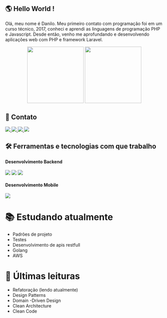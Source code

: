 
## 	:earth_americas: Hello World !

Olá, meu nome é Danilo. Meu primeiro contato com programação foi em um curso técnico, 2017, conheci e aprendi as linguagens de programação PHP e Javascript. Desde então, venho me aprofundando e desenvolvendo aplicações web com PHP e framework Laravel.


<div align="center">
  <img height="180em" src="https://github-readme-stats.vercel.app/api?username=danilocarsan&show_icons=true&include_all_commits=true&count_private=true"/>
  <img height="180em" src="https://github-readme-stats.vercel.app/api/top-langs/?username=danilocarsan&layout=compact&langs_count=10"/>
</div>

## 📱 Contato
<div>
  <a href = "mailto:danilocarsan@gmail.com@gmail.com">
    <img src="https://img.shields.io/badge/Gmail-D14836?style=for-the-badge&logo=gmail&logoColor=white" target="_blank">
  </a>
  <a href="https://www.linkedin.com/in/danilo-santos-14aa28128/" target="_blank">
    <img src="https://img.shields.io/badge/LinkedIn-0077B5?style=for-the-badge&logo=linkedin&logoColor=white" target="_blank">
  </a>
  <a href="https://stackoverflow.com/users/9633288/danilo-santos" target="_blank">
    <img src="https://img.shields.io/badge/Stack_Overflow-FE7A16?style=for-the-badge&logo=stack-overflow&logoColor=white" target="_blank">
  </a>
  <a ref="https://www.facebook.com/profile.php?id=100011344722914" target="_blank">
    <img src="https://img.shields.io/badge/Facebook-1877F2?style=for-the-badge&logo=facebook&logoColor=white" target="_blank">
  </a>
</div>

## :hammer_and_wrench: Ferramentas e tecnologias com que trabalho

#### Desenvolvimento Backend

<img src="https://img.shields.io/badge/Laravel-FF2D20?style=for-the-badge&logo=laravel&logoColor=white"> <img src="https://img.shields.io/badge/PHP-777BB4?style=for-the-badge&logo=php&logoColor=white" /> <img src="https://img.shields.io/badge/MySQL-005C84?style=for-the-badge&logo=mysql&logoColor=white">

#### Desenvolvimento Mobile
<img src="https://img.shields.io/badge/Flutter-02569B?style=for-the-badge&logo=flutter&logoColor=white">

# :books: Estudando atualmente
  - Padrões de projeto
  - Testes
  - Desenvolvimento de apis restfull
  - Golang
  - AWS

# 📖 Últimas leituras
- Refatoração (lendo atualmente)
- Design Patterns
- Domain -Driven Design 
- Clean Architecture
- Clean Code

